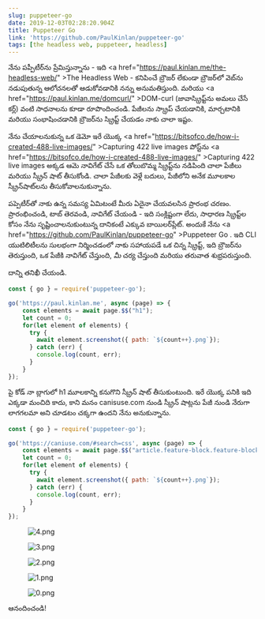```yaml
---
slug: puppeteer-go
date: 2019-12-03T02:28:20.904Z
title: Puppeteer Go
link: 'https://github.com/PaulKinlan/puppeteer-go'
tags: [the headless web, puppeteer, headless]
---
```


నేను పప్పీటీర్‌ను ప్రేమిస్తున్నాను - ఇది <a <span class="notranslate">href=&quot;https://paul.kinlan.me/the-headless-web/&quot; &gt;The Headless Web</a> - కనిపించే బ్రౌజర్ లేకుండా బ్రౌజర్‌లో వెబ్‌ను నడుపుతున్న ఆలోచనలతో ఆడుకోవడానికి నన్ను అనుమతిస్తుంది. మరియు <a <span class="notranslate">href=&quot;https://paul.kinlan.me/domcurl/&quot; &gt;DOM-curl</a> (జావాస్క్రిప్ట్‌ను అమలు చేసే కర్ల్) వంటి సాధనాలను కూడా రూపొందించండి. పేజీలను స్క్రాప్ చేయడానికి, మార్చటానికి మరియు సంభాషించడానికి బ్రౌజర్‌ను స్క్రిప్ట్ చేయడం నాకు చాలా ఇష్టం.

నేను చేయాలనుకున్న ఒక డెమో ఇరే యొక్క <a <span class="notranslate">href=&quot;https://bitsofco.de/how-i-created-488-live-images/&quot; &gt;Capturing 422 live images</a> పోస్ట్‌ను <a <span class="notranslate">href=&quot;https://bitsofco.de/how-i-created-488-live-images/&quot; &gt;Capturing 422 live images</a> అక్కడ ఆమె నావిగేట్ చేసే ఒక తోలుబొమ్మ స్క్రిప్ట్‌ను నడిపింది చాలా పేజీలు మరియు స్క్రీన్ షాట్ తీసుకోండి. చాలా పేజీలకు వెళ్లే బదులు, పేజీలోని అనేక మూలకాల స్క్రీన్‌షాట్‌లను తీసుకోవాలనుకున్నాను.

పప్పెటీర్‌తో నాకు ఉన్న సమస్య ఏమిటంటే మీరు ఏదైనా చేయవలసిన ప్రారంభ చరణం. ప్రారంభించండి, టాబ్ తెరవండి, నావిగేట్ చేయండి - ఇది సంక్లిష్టంగా లేదు, సాధారణ స్క్రిప్ట్‌ల కోసం నేను సృష్టించాలనుకుంటున్న దానికంటే ఎక్కువ బాయిలర్‌ప్లేట్. అందుకే నేను <a <span class="notranslate">href=&quot;https://github.com/PaulKinlan/puppeteer-go&quot; &gt;Puppeteer Go</a> . ఇది CLI యుటిలిటీలను సులభంగా నిర్మించడంలో నాకు సహాయపడే ఒక చిన్న స్క్రిప్ట్, ఇది బ్రౌజర్‌ను తెరుస్తుంది, ఒక పేజీకి నావిగేట్ చేస్తుంది, _మీ_ చర్య చేస్తుంది మరియు తరువాత శుభ్రపరుస్తుంది.

దాన్ని తనిఖీ చేయండి.

```JavaScript
const { go } = require('puppeteer-go');

go('https://paul.kinlan.me', async (page) => {
    const elements = await page.$$("h1");
    let count = 0;
    for(let element of elements) {
      try {
        await element.screenshot({ path: `${count++}.png`});
      } catch (err) {
        console.log(count, err);
      }
    }
});
```

పై కోడ్ నా బ్లాగులో h1 మూలకాన్ని కనుగొని స్క్రీన్ షాట్ తీసుకుంటుంది. ఇరే యొక్క పనికి ఇది ఎక్కడా మంచిది కాదు, కాని మనం canisuse.com నుండి స్క్రీన్ షాట్లను పేజీ నుండి నేరుగా లాగగలమా అని చూడటం చక్కగా ఉందని నేను అనుకున్నాను.

```JavaScript
const { go } = require('puppeteer-go');

go('https://caniuse.com/#search=css', async (page) => {
    const elements = await page.$$("article.feature-block.feature-block--feature");
    let count = 0;
    for(let element of elements) {
      try {
        await element.screenshot({ path: `${count++}.png`});
      } catch (err) {
        console.log(count, err);
      }
    }
});
```

<figure><img src="/images/2019-12-03-puppeteer-go-0.jpeg" alt="4.png"></figure>

<figure><img src="/images/2019-12-03-puppeteer-go-1.jpeg" alt="3.png"></figure>

<figure><img src="/images/2019-12-03-puppeteer-go-2.jpeg" alt="2.png"></figure>

<figure><img src="/images/2019-12-03-puppeteer-go-3.jpeg" alt="1.png"></figure>

<figure><img src="/images/2019-12-03-puppeteer-go-4.jpeg" alt="0.png"></figure>

ఆనందించండి!

